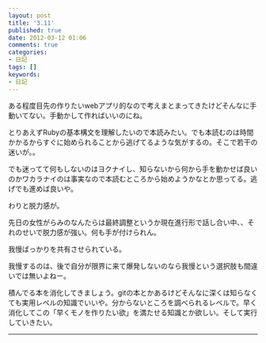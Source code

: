 ```yaml
---
layout: post
title: '3.11'
published: true
date: 2012-03-12 01:06
comments: true
categories:
- 日記
tags: []
keywords:
- 日記
---
```

ある程度目先の作りたいwebアプリ的なので考えまとまってきたけどそんなに手動いてない。手動かして作ればいいのにね。

とりあえずRubyの基本構文を理解したいので本読みたい。でも本読むのは時間かかるからすぐに始められることから逃げてるような気がするの。そこで若干の迷いが。。

でも迷ってて何もしないのはヨクナイし、知らないから何から手を動かせば良いのかワカラナイのは事実なので本読むところから始めようかなとか思ってる。逃げでも進めば良いや。

わりと脱力感が。

先日の女性がらみのなんたらは最終調整というか現在進行形で話し合い中、、それのせいで脱力感が強い。何も手が付けられん。

我慢ばっかりを共有させられている。

我慢するのは、後で自分が限界に来て爆発しないのなら我慢という選択肢も間違いでは無いよねー。

積んでる本を消化してきましょう。gitの本とかあるけどそんなに深くは知らなくても実用レベルの知識でいいや。分からないところを調べられるレベルで。早く消化してこの「早くモノを作りたい欲」を満たせる知識とか欲しい。そして実行していきたい。

---

